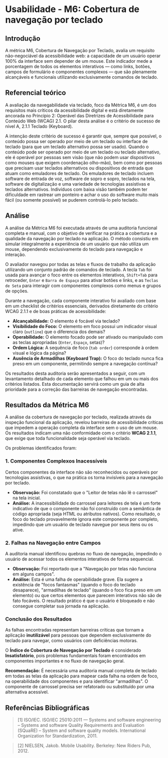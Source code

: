 # Usabilidade - M6: Cobertura de navegação por teclado

## Introdução

  A métrica M6, Cobertura de Navegação por Teclado, avalia um requisito não-negociável da acessibilidade web: a capacidade de um usuário 
  operar 100% da interface sem depender de um mouse. Este indicador mede a porcentagem de todos os elementos interativos — como links, botões, 
  campos de formulário e componentes complexos — que são plenamente alcançáveis e funcionais utilizando exclusivamente comandos de teclado.

## Referencial teórico 

  A avaliação da navegabilidade via teclado, foco da Métrica M6, é um dos requisitos mais críticos da acessibilidade digital e está 
  diretamente ancorada no Princípio 2: Operável das Diretrizes de Acessibilidade para Conteúdo Web (WCAG) 2.1. O pilar desta análise é o 
  critério de sucesso de nível A, 2.1.1 Teclado (Keyboard). 
 
  A intenção deste critério de sucesso é garantir que, sempre que possível, o conteúdo possa ser operado por meio de um teclado ou interface 
  de teclado (para que um teclado alternativo possa ser usado). Quando o conteúdo pode ser operado por meio de um teclado ou teclado 
  alternativo, ele é operável por pessoas sem visão (que não podem usar dispositivos como mouses que exigem coordenação olho-mão), bem como 
  por pessoas que precisam usar teclados alternativos ou dispositivos de entrada que atuam como emuladores de teclado. Os emuladores de 
  teclado incluem software de entrada de voz, software de sopro e sopro, teclados na tela, software de digitalização e uma variedade de 
  tecnologias assistivas e teclados alternativos. Indivíduos com baixa visão também podem ter dificuldade em rastrear um ponteiro e achar o 
  uso do software muito mais fácil (ou somente possível) se puderem controlá-lo pelo teclado.

## Análise

A análise da Métrica M6 foi executada através de uma auditoria funcional completa e manual, com o objetivo de verificar na prática a cobertura e a qualidade da navegação por teclado na aplicação. O método consistiu em simular integralmente a experiência de um usuário que não utiliza um mouse, dependendo exclusivamente do teclado para navegação e interação.

O avaliador navegou por todas as telas e fluxos de trabalho da aplicação utilizando um conjunto padrão de comandos de teclado. A tecla `Tab` foi usada para avançar o foco entre os elementos interativos, `Shift+Tab` para retroceder, `Enter` e `Barra de Espaço` para ativar botões e links, e as `Teclas de Seta` para interagir com componentes complexos como menus e grupos de opções.

Durante a navegação, cada componente interativo foi avaliado com base em um checklist de critérios essenciais, derivados diretamente do critério WCAG 2.1.1 e de boas práticas de acessibilidade:

* **Alcançabilidade:** O elemento é focável via teclado?
* **Visibilidade do Foco:** O elemento em foco possui um indicador visual claro (`outline`) que o diferencia dos demais?
* **Operabilidade:** O elemento focado pode ser ativado ou manipulado com as teclas apropriadas (`Enter`, `Espaço`, setas)?
* **Ordem Lógica:** A sequência de foco (`tab order`) corresponde à ordem visual e lógica da página?
* **Ausência de Armadilhas (Keyboard Trap):** O foco do teclado nunca fica preso em um componente, permitindo sempre a navegação contínua?

Os resultados desta auditoria serão apresentados a seguir, com um levantamento detalhado de cada elemento que falhou em um ou mais dos critérios listados. Esta documentação servirá como um guia de alta prioridade para a correção das barreiras de navegação encontradas.


## Resultados da Métrica M6

A análise da cobertura de navegação por teclado, realizada através da inspeção funcional da aplicação, revelou barreiras de acessibilidade críticas que impedem a operação completa da interface sem o uso de um mouse. Os resultados indicam uma não conformidade com o critério **WCAG 2.1.1**, que exige que toda funcionalidade seja operável via teclado.

Os problemas identificados foram:

### 1. Componentes Complexos Inacessíveis

Certos componentes da interface não são reconhecidos ou operáveis por tecnologias assistivas, o que na prática os torna invisíveis para a navegação por teclado.

* **Observação:** Foi constatado que o "Leitor de telas não lê o carrossel" na tela inicial.
* **Análise:** A inacessibilidade do carrossel para leitores de tela é um forte indicativo de que o componente não foi construído com a semântica de código apropriada (seja HTML ou atributos nativos). Como resultado, o foco do teclado provavelmente ignora este componente por completo, impedindo que um usuário de teclado navegue por seus itens ou os ative.

### 2. Falhas na Navegação entre Campos

A auditoria manual identificou quebras no fluxo de navegação, impedindo o usuário de acessar todos os elementos interativos de forma sequencial.

* **Observação:** Foi reportado que a "Navegação por telas não funciona em alguns campos".
* **Análise:** Esta é uma falha de operabilidade grave. Ela sugere a existência de "focos fantasmas" (quando o foco do teclado desaparece), "armadilhas de teclado" (quando o foco fica preso em um elemento) ou que certos elementos que parecem interativos não são de fato focáveis. O resultado prático é que o usuário é bloqueado e não consegue completar sua jornada na aplicação.

### Conclusão dos Resultados

As falhas encontradas representam barreiras críticas que tornam a aplicação **inutilizável** para pessoas que dependem exclusivamente do teclado para navegar, como usuários com deficiências motoras.

O **Índice de Cobertura de Navegação por Teclado** é considerado **Insatisfatório**, pois problemas fundamentais foram encontrados em componentes importantes e no fluxo de navegação geral.

**Recomendação:** É necessária uma auditoria manual completa de teclado em todas as telas da aplicação para mapear cada falha na ordem de foco, na operabilidade dos componentes e para identificar "armadilhas". O componente de carrossel precisa ser refatorado ou substituído por uma alternativa acessível.

## Referências Bibliográficas

> [1] ISO/IEC. ISO/IEC 25010:2011 — Systems and software engineering – Systems and software Quality Requirements and Evaluation (SQuaRE) – System and software quality models. International Organization for Standardization, 2011.

> [2] NIELSEN, Jakob. Mobile Usability. Berkeley: New Riders Pub, 2012.

